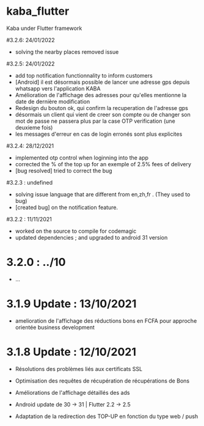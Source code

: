# kaba_flutter

Kaba under Flutter framework


#3.2.6: 24/01/2022

- solving the nearby places removed issue 


#3.2.5: 24/01/2022

- add top notification functionnality to inform customers
- [Android] il est désormais possible de lancer une adresse gps depuis whatsapp vers l'application KABA
- Amélioration de l'affichage des adresses pour qu'elles mentionne la date de dernière modification
- Redesign du bouton ok, qui confirm la recuperation de l'adresse gps
- désormais un client qui vient de creer son compte ou de changer son mot de passe ne passera plus par la case OTP verification (une deuxieme fois)
- les messages d'erreur en cas de login erronés sont plus explicites

#3.2.4: 28/12/2021

- implemented otp control when loginning into the app
- corrected the % of the top up for an exemple of 2.5% fees of delivery
- [bug resolved] tried to correct the bug

#3.2.3 : undefined

- solving issue language that are different from en,zh,fr . (They used to bug)
- [created bug] on the notification feature.

#3.2.2 : 11/11/2021

- worked on the source to compile for codemagic
- updated dependencies ; and upgraded to android 31 version

# 3.2.0 : ../10

- ...

# 3.1.9 Update : 13/10/2021

- amelioration de l'affichage des réductions bons en FCFA pour approche orientée business development

# 3.1.8 Update : 12/10/2021

- Résolutions des problèmes liés aux certificats SSL

- Optimisation des requêtes de récupération de récupérations de Bons

- Améliorations de l'affichage détaillés des ads

- Android update de 30 -> 31 | Flutter 2.2 -> 2.5

- Adaptation de la redirection des TOP-UP en fonction du type web / push
